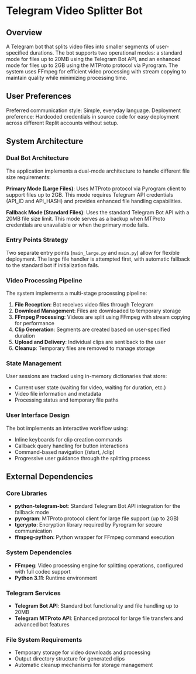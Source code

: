 # Telegram Video Splitter Bot

## Overview

A Telegram bot that splits video files into smaller segments of user-specified durations. The bot supports two operational modes: a standard mode for files up to 20MB using the Telegram Bot API, and an enhanced mode for files up to 2GB using the MTProto protocol via Pyrogram. The system uses FFmpeg for efficient video processing with stream copying to maintain quality while minimizing processing time.

## User Preferences

Preferred communication style: Simple, everyday language.
Deployment preference: Hardcoded credentials in source code for easy deployment across different Replit accounts without setup.

## System Architecture

### Dual Bot Architecture
The application implements a dual-mode architecture to handle different file size requirements:

**Primary Mode (Large Files)**: Uses MTProto protocol via Pyrogram client to support files up to 2GB. This mode requires Telegram API credentials (API_ID and API_HASH) and provides enhanced file handling capabilities.

**Fallback Mode (Standard Files)**: Uses the standard Telegram Bot API with a 20MB file size limit. This mode serves as a backup when MTProto credentials are unavailable or when the primary mode fails.

### Entry Points Strategy
Two separate entry points (`main_large.py` and `main.py`) allow for flexible deployment. The large file handler is attempted first, with automatic fallback to the standard bot if initialization fails.

### Video Processing Pipeline
The system implements a multi-stage processing pipeline:
1. **File Reception**: Bot receives video files through Telegram
2. **Download Management**: Files are downloaded to temporary storage
3. **FFmpeg Processing**: Videos are split using FFmpeg with stream copying for performance
4. **Clip Generation**: Segments are created based on user-specified duration
5. **Upload and Delivery**: Individual clips are sent back to the user
6. **Cleanup**: Temporary files are removed to manage storage

### State Management
User sessions are tracked using in-memory dictionaries that store:
- Current user state (waiting for video, waiting for duration, etc.)
- Video file information and metadata
- Processing status and temporary file paths

### User Interface Design
The bot implements an interactive workflow using:
- Inline keyboards for clip creation commands
- Callback query handling for button interactions
- Command-based navigation (/start, /clip)
- Progressive user guidance through the splitting process

## External Dependencies

### Core Libraries
- **python-telegram-bot**: Standard Telegram Bot API integration for the fallback mode
- **pyrogram**: MTProto protocol client for large file support (up to 2GB)
- **tgcrypto**: Encryption library required by Pyrogram for secure communication
- **ffmpeg-python**: Python wrapper for FFmpeg command execution

### System Dependencies
- **FFmpeg**: Video processing engine for splitting operations, configured with full codec support
- **Python 3.11**: Runtime environment

### Telegram Services
- **Telegram Bot API**: Standard bot functionality and file handling up to 20MB
- **Telegram MTProto API**: Enhanced protocol for large file transfers and advanced bot features

### File System Requirements
- Temporary storage for video downloads and processing
- Output directory structure for generated clips
- Automatic cleanup mechanisms for storage management
